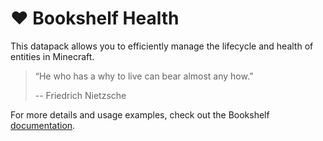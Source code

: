 # ❤️ Bookshelf Health

This datapack allows you to efficiently manage the lifecycle and health of entities in Minecraft.

> “He who has a why to live can bear almost any how.”
>
> -- Friedrich Nietzsche

For more details and usage examples, check out the Bookshelf [documentation](https://docs.mcbookshelf.dev/en/latest/modules/health.html).
